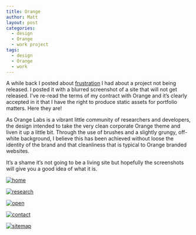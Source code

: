 ```yaml
---
title: Orange
author: Matt
layout: post
categories:
  - design
  - Orange
  - work project
tags:
  - design
  - Orange
  - work
---
```

A while back I posted about [frustration][1] I had about a project not being released. I posted it with a blurred screenshot of a site that will not get released. I&#8217;ve re-read the terms of my contract with Orange and it&#8217;s clearly accepted in it that I have the right to produce static assets for portfolio matters. Here they are!

<!--more-->

As Orange Labs is a vibrant little community of researchers and developers, the design intended to take the very clean corporate Orange theme and liven it up a little bit. Through the use of brushes and a slightly grungy, off-white background, I believe this has been achieved without loose the identity of the brand and that cleanliness that is typical to Orange branded websites.

It&#8217;s a shame it&#8217;s not going to be a living site but hopefully the screenshots will give you a good idea of what it is.


<div class='gallery'>
    <dl class='gallery-item'>
        <dt class='gallery-icon attachement'>
          <a href="http://blog.ekynoxe.com/wp-content/uploads/2011/05/home.jpg" title="home" rel="lightbox[517]"><img src="http://blog.ekynoxe.com/wp-content/uploads/2011/05/home-150x150.jpg" alt="home" /></a>
        </dt>
    </dl>
    <dl class='gallery-item'>
        <dt class='gallery-icon attachement'>
          <a href="http://blog.ekynoxe.com/wp-content/uploads/2011/05/research.jpg" title="research" rel="lightbox[517]"><img src="http://blog.ekynoxe.com/wp-content/uploads/2011/05/research-150x150.jpg" alt="research" /></a>
        </dt>
    </dl>
    <dl class='gallery-item'>
        <dt class='gallery-icon attachement'>
          <a href="http://blog.ekynoxe.com/wp-content/uploads/2011/05/open.jpg" title="open" rel="lightbox[517]"><img src="http://blog.ekynoxe.com/wp-content/uploads/2011/05/open-150x150.jpg" alt="open" /></a>
        </dt>
    </dl>
    <dl class='gallery-item'>
        <dt class='gallery-icon attachement'>
          <a href="http://blog.ekynoxe.com/wp-content/uploads/2011/05/contact.jpg" title="contact" rel="lightbox[517]"><img src="http://blog.ekynoxe.com/wp-content/uploads/2011/05/contact-150x150.jpg" alt="contact" /></a>
        </dt>
    </dl>
    <dl class='gallery-item'>
        <dt class='gallery-icon attachement'>
          <a href="http://blog.ekynoxe.com/wp-content/uploads/2011/05/sitemap.jpg" title="sitemap" rel="lightbox[517]"><img src="http://blog.ekynoxe.com/wp-content/uploads/2011/05/sitemap-150x150.jpg" alt="sitemap" /></a>
        </dt>
    </dl>
</div>

 [1]: http://blog.ekynoxe.com/2011/03/21/frustration/
